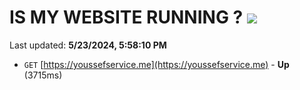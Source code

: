 # IS MY WEBSITE RUNNING ? [![](https://img.shields.io/static/v1?label=Sponsor&message=%E2%9D%A4&logo=GitHub&color=%23fe8e86)](https://github.com/sponsors/<username>)

Last updated: **5/23/2024, 5:58:10 PM**

- `GET` [https://youssefservice.me](https://youssefservice.me) - **Up** (3715ms)
